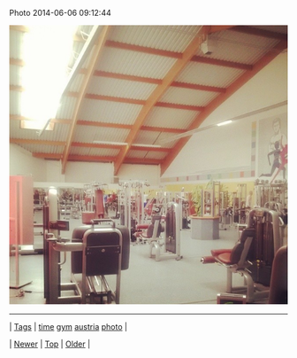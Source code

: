 <!--
title: Photo 2014-06-06 09
date: 2020-06-28T15:27:00.318Z
tags: time, gym, austria, photo
-->


Photo 2014-06-06 09:12:44

![](87973942559-0.jpg)

<!--BOTTOM-POST-NAVIGATION-->
---

| [Tags](tags.md) | [time](tag-time.md) [gym](tag-gym.md) [austria](tag-austria.md) [photo](tag-photo.md) |

| [Newer](87973426159.md) | [Top](index.md) | [Older](87982081099.md) |